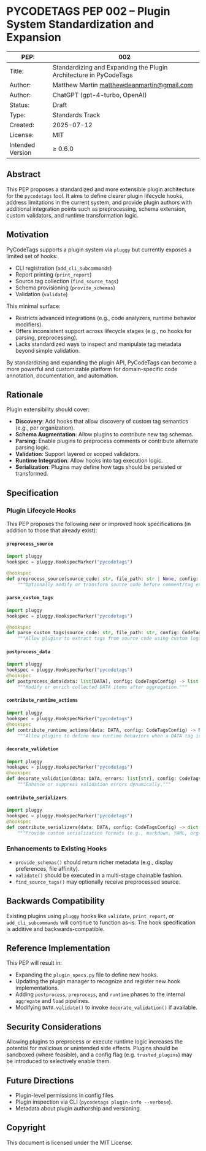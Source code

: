 # PYCODETAGS PEP 002 – Plugin System Standardization and Expansion

| PEP:             | 002                                                                               |
|------------------|-----------------------------------------------------------------------------------|
| Title:           | Standardizing and Expanding the Plugin Architecture in PyCodeTags                 |
| Author:          | Matthew Martin [matthewdeanmartin@gmail.com](mailto\:matthewdeanmartin@gmail.com) |
| Author:          | ChatGPT (gpt-4-turbo, OpenAI)                                                     |
| Status:          | Draft                                                                             |
| Type:            | Standards Track                                                                   |
| Created:         | 2025-07-12                                                                        |
| License:         | MIT                                                                               |
| Intended Version | ≥ 0.6.0                                                                           |

## Abstract

This PEP proposes a standardized and more extensible plugin architecture for the `pycodetags` tool. It aims to define clearer plugin lifecycle hooks, address limitations in the current system, and provide plugin authors with additional integration points such as preprocessing, schema extension, custom validators, and runtime transformation logic.

## Motivation

PyCodeTags supports a plugin system via `pluggy` but currently exposes a limited set of hooks:

* CLI registration (`add_cli_subcommands`)
* Report printing (`print_report`)
* Source tag collection (`find_source_tags`)
* Schema provisioning (`provide_schemas`)
* Validation (`validate`)

This minimal surface:

* Restricts advanced integrations (e.g., code analyzers, runtime behavior modifiers).
* Offers inconsistent support across lifecycle stages (e.g., no hooks for parsing, preprocessing).
* Lacks standardized ways to inspect and manipulate tag metadata beyond simple validation.

By standardizing and expanding the plugin API, PyCodeTags can become a more powerful and customizable platform for domain-specific code annotation, documentation, and automation.

## Rationale

Plugin extensibility should cover:

* **Discovery**: Add hooks that allow discovery of custom tag semantics (e.g., per organization).
* **Schema Augmentation**: Allow plugins to contribute new tag schemas.
* **Parsing**: Enable plugins to preprocess comments or contribute alternate parsing logic.
* **Validation**: Support layered or scoped validators.
* **Runtime Integration**: Allow hooks into tag execution logic.
* **Serialization**: Plugins may define how tags should be persisted or transformed.

## Specification

### Plugin Lifecycle Hooks

This PEP proposes the following *new* or improved hook specifications (in addition to those that already exist):

#### `preprocess_source`

```python
import pluggy
hookspec = pluggy.HookspecMarker("pycodetags")

@hookspec
def preprocess_source(source_code: str, file_path: str | None, config: CodeTagsConfig) -> str:
    """Optionally modify or transform source code before comment/tag extraction."""
```

#### `parse_custom_tags`

```python
import pluggy
hookspec = pluggy.HookspecMarker("pycodetags")

@hookspec
def parse_custom_tags(source_code: str, file_path: str, config: CodeTagsConfig) -> list[DataTag | FolkTag]:
    """Allow plugins to extract tags from source code using custom logic (e.g., regex, LLMs)."""
```

#### `postprocess_data`

```python
import pluggy
hookspec = pluggy.HookspecMarker("pycodetags")
@hookspec
def postprocess_data(data: list[DATA], config: CodeTagsConfig) -> list[DATA]:
    """Modify or enrich collected DATA items after aggregation."""
```

#### `contribute_runtime_actions`

```python
import pluggy
hookspec = pluggy.HookspecMarker("pycodetags")
@hookspec
def contribute_runtime_actions(data: DATA, config: CodeTagsConfig) -> None:
    """Allow plugins to define new runtime behaviors when a DATA tag is invoked at runtime."""
```

#### `decorate_validation`

```python
import pluggy
hookspec = pluggy.HookspecMarker("pycodetags")
@hookspec
def decorate_validation(data: DATA, errors: list[str], config: CodeTagsConfig) -> list[str]:
    """Enhance or suppress validation errors dynamically."""
```

#### `contribute_serializers`

```python
import pluggy
hookspec = pluggy.HookspecMarker("pycodetags")
@hookspec
def contribute_serializers(data: DATA, config: CodeTagsConfig) -> dict[str, str]:
    """Provide custom serialization formats (e.g., markdown, YAML, org-mode)."""
```

### Enhancements to Existing Hooks

* `provide_schemas()` should return richer metadata (e.g., display preferences, file affinity).
* `validate()` should be executed in a multi-stage chainable fashion.
* `find_source_tags()` may optionally receive preprocessed source.

## Backwards Compatibility

Existing plugins using `pluggy` hooks like `validate`, `print_report`, or `add_cli_subcommands` will continue to function as-is. The hook specification is additive and backwards-compatible.

## Reference Implementation

This PEP will result in:

* Expanding the `plugin_specs.py` file to define new hooks.
* Updating the plugin manager to recognize and register new hook implementations.
* Adding `postprocess`, `preprocess`, and `runtime` phases to the internal `aggregate` and `load` pipelines.
* Modifying `DATA.validate()` to invoke `decorate_validation()` if available.

## Security Considerations

Allowing plugins to preprocess or execute runtime logic increases the potential for malicious or unintended side effects. Plugins should be sandboxed (where feasible), and a config flag (e.g. `trusted_plugins`) may be introduced to selectively enable them.

## Future Directions

* Plugin-level permissions in config files.
* Plugin inspection via CLI (`pycodetags plugin-info --verbose`).
* Metadata about plugin authorship and versioning.

## Copyright

This document is licensed under the MIT License.
